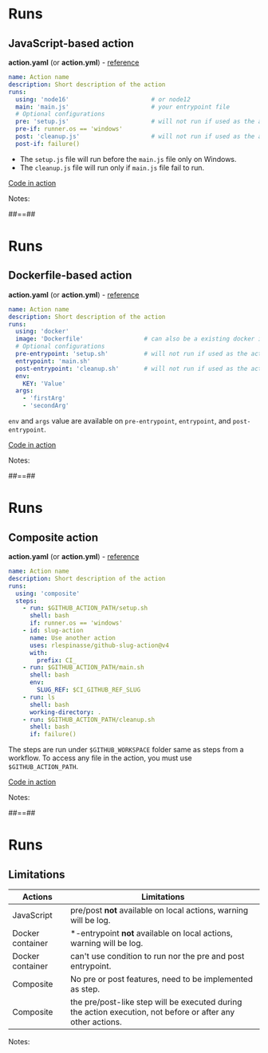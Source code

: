 <!-- .slide: class="with-code-bg-dark" -->

# Runs

## JavaScript-based action

**action.yaml** (or **action.yml**) - [reference](https://docs.github.com/en/actions/creating-actions/metadata-syntax-for-github-actions#runs-for-javascript-actions)

```yaml [3-5|7-8|9-10]
name: Action name
description: Short description of the action
runs:
  using: 'node16'                       # or node12
  main: 'main.js'                       # your entrypoint file
  # Optional configurations
  pre: 'setup.js'                       # will not run if used as the action is locally run
  pre-if: runner.os == 'windows'
  post: 'cleanup.js'                    # will not run if used as the action is locally run
  post-if: failure()
```

- The `setup.js` file will run before the `main.js` file only on Windows.
- The `cleanup.js` file will run only if `main.js` file fail to run.

[Code in action](https://github.com/sfeir-open-source/sfeir-school-github-action-dev/blob/main/.github/workflows/syntax.yaml)
<!-- .element: class="credits" -->

Notes:

##==##

<!-- .slide: class="with-code-bg-dark" -->

# Runs

## Dockerfile-based action

**action.yaml** (or **action.yml**) - [reference](https://docs.github.com/en/actions/creating-actions/metadata-syntax-for-github-actions#runs-for-docker-container-actions)

```yaml [3-5|7-9|10-11|12-14]
name: Action name
description: Short description of the action
runs:
  using: 'docker'
  image: 'Dockerfile'                 # can also be a existing docker image => docker://debian:stretch
  # Optional configurations
  pre-entrypoint: 'setup.sh'          # will not run if used as the action is locally run
  entrypoint: 'main.sh'
  post-entrypoint: 'cleanup.sh'       # will not run if used as the action is locally run
  env:
    KEY: 'Value'
  args:
    - 'firstArg'
    - 'secondArg'
```

`env` and `args` value are available on `pre-entrypoint`, `entrypoint`, and `post-entrypoint`.

[Code in action](https://github.com/sfeir-open-source/sfeir-school-github-action-dev/blob/main/.github/workflows/syntax.yaml)
<!-- .element: class="credits" -->

Notes:

##==##

<!-- .slide: class="with-code-bg-dark" -->

# Runs

## Composite action

**action.yaml** (or **action.yml**) - [reference](https://docs.github.com/en/actions/creating-actions/metadata-syntax-for-github-actions#runs-for-composite-actions)

```yaml [3-5|6-8|9-13|14-17|18-20|21-23]
name: Action name
description: Short description of the action
runs:
  using: 'composite'
  steps:
    - run: $GITHUB_ACTION_PATH/setup.sh
      shell: bash
      if: runner.os == 'windows'
    - id: slug-action
      name: Use another action
      uses: rlespinasse/github-slug-action@v4
      with:
        prefix: CI_
    - run: $GITHUB_ACTION_PATH/main.sh
      shell: bash
      env:
        SLUG_REF: $CI_GITHUB_REF_SLUG
    - run: ls
      shell: bash
      working-directory: .
    - run: $GITHUB_ACTION_PATH/cleanup.sh
      shell: bash
      if: failure()
```

The steps are run under `$GITHUB_WORKSPACE` folder same as steps from a workflow.
To access any file in the action, you must use `$GITHUB_ACTION_PATH`.

[Code in action](https://github.com/sfeir-open-source/sfeir-school-github-action-dev/blob/main/.github/workflows/syntax.yaml)
<!-- .element: class="credits" -->

Notes:

##==##

# Runs

## Limitations

| Actions          | Limitations                                                                                                 |
|------------------|-------------------------------------------------------------------------------------------------------------|
| JavaScript       | pre/post **not** available on local actions, warning will be log.                                           |
| Docker container | \*-entrypoint **not** available on local actions, warning will be log.                                      |
| Docker container | can't use condition to run nor the pre and post entrypoint.                                                 |
| Composite        | No pre or post features, need to be implemented as step.                                                    |
| Composite        | the pre/post-like step will be executed during the action execution, not before or after any other actions. |

Notes:
